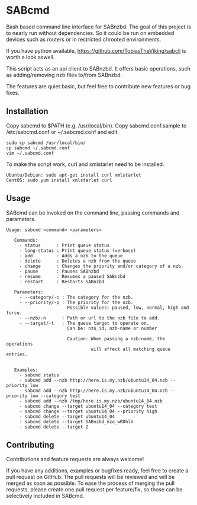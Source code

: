 # SABcmd
Bash based command line interface for SABnzbd. The goal of this
project is to nearly run without dependencies. So it could be run
on embedded devices such as routers or in restricted chrooted environments.

If you have python available, https://github.com/TobiasTheViking/sabcli
is worth a look aswell.

This script acts as an api client to SABnzbd. It offers basic
operations, such as adding/removing nzb files to/from SABnzbd.

The features are quiet basic, but feel free to contribute new 
features or bug fixes.

Installation
--------------

Copy sabcmd to $PATH (e.g. /usr/local/bin).
Copy sabcmd.conf.sample to /etc/sabcmd.conf or ~/.sabcmd.conf and edit.

    sudo cp sabcmd /usr/local/bin/
    cp sabcmd ~/.sabcmd.conf
    vim ~/.sabcmd.conf

To make the script work, curl and xmlstarlet need to be installed.

    Ubuntu/Debian: sudo apt-get install curl xmlstarlet
    CentOS: sudo yum install xmlstarlet curl

Usage
-------
SABcmd can be invoked on the command line, passing commands and parameters.

    Usage: sabcmd <command> <parameters>
    
       Commands:
         - status      : Print queue status
         - long-status : Print queue status (verbose)
         - add         : Adds a nzb to the queue
         - delete      : Deletes a nzb from the queue
         - change      : Changes the priority and/or category of a nzb.
         - pause       : Pauses SABnzbd
         - resume      : Resumes a paused SABnzbd
         - restart     : Restarts SABnzbd

       Parameters:
         - --category/-c : The category for the nzb.
         - --priority/-p : The priority for the nzb. 
                           Possible values: paused, low, normal, high and force.
         - --nzb/-n      : Path or url to the nzb file to add.
         - --target/-t   : The queue target to operate on.
                           Can be: nzo_id, nzb-name or number

                           Caution: When passing a nzb-name, the operations
                                    will affect all matching queue entries.

         
       Examples:
         - sabcmd status
         - sabcmd add --nzb http://here.is.my.nzb/ubuntu14_04.nzb --priority low
         - sabcmd add --nzb http://here.is.my.nzb/ubuntu14_04.nzb --priority low --category test
         - sabcmd add --nzb /tmp/here.is.my.nzb/ubuntu14_04.nzb
         - sabcmd change --target ubuntu14_04 --category test
         - sabcmd change --target ubuntu14_04 --priority high
         - sabcmd delete --target ubuntu14_04
         - sabcmd delete --target SABnzbd_nzo_wRDhlV
         - sabcmd delete --target 2


Contributing
-------
Contributions and feature requests are always welcome!

If you have any additions, examples or bugfixes ready, feel free to create a pull request on GitHub. The pull requests will be reviewed and will be merged as soon as possible. To ease the process of merging the pull requests, please create one pull request per feature/fix, so those can be selectively included in SABcmd.
